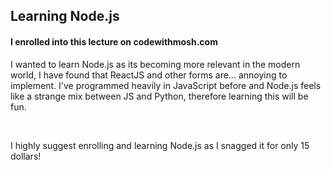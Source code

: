 <h2>Learning Node.js</h2>
<h4>I enrolled into this lecture on codewithmosh.com</h4>
<p>I wanted to learn Node.js as its becoming more relevant in the modern world, I have found that ReactJS and other forms are... annoying to implement. I've programmed heavily in JavaScript before and Node.js feels like a strange mix between JS and Python, therefore learning this will be fun.</p>
</br>
<p>I highly suggest enrolling and learning Node.js as I snagged it for only 15 dollars!</p>
